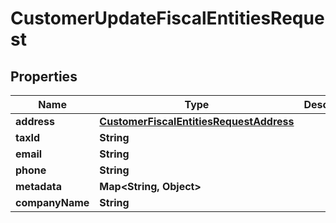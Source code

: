 

# CustomerUpdateFiscalEntitiesRequest


## Properties

| Name | Type | Description | Notes |
|------------ | ------------- | ------------- | -------------|
|**address** | [**CustomerFiscalEntitiesRequestAddress**](CustomerFiscalEntitiesRequestAddress.md) |  |  [optional] |
|**taxId** | **String** |  |  [optional] |
|**email** | **String** |  |  [optional] |
|**phone** | **String** |  |  [optional] |
|**metadata** | **Map&lt;String, Object&gt;** |  |  [optional] |
|**companyName** | **String** |  |  [optional] |



